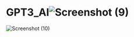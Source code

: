 # GPT3_AI![Screenshot (9)](https://user-images.githubusercontent.com/73785500/226266922-7d5982d5-7d83-4635-b2e8-1c0e172697a3.png)
![Screenshot (10)](https://user-images.githubusercontent.com/73785500/226266952-dad02a7f-9849-48c5-97c1-532303be122b.png)
